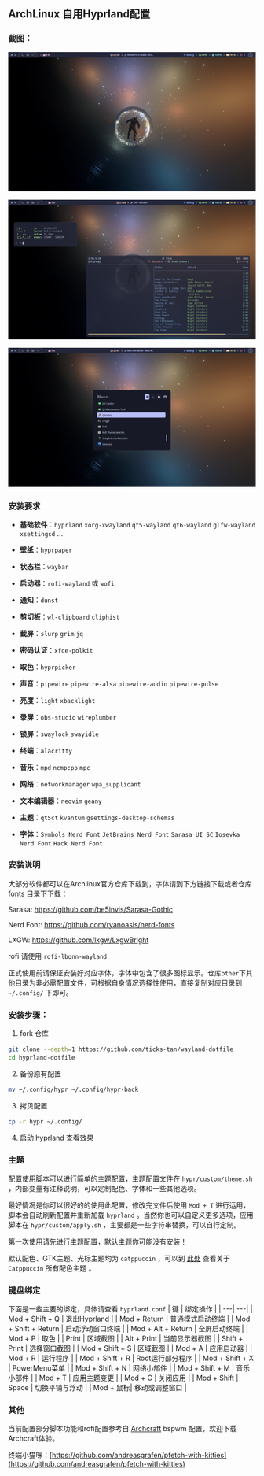 ## ArchLinux 自用Hyprland配置

### 截图：

![img1](./imgs/Screenshot_1.png)

![img2](./imgs/Screenshot_2.png)

![img3](./imgs/Screenshot_3.png)

### 安装要求

- **基础软件**：`hyprland` `xorg-xwayland` `qt5-wayland` `qt6-wayland` `glfw-wayland`
                `xsettingsd` ...

- **壁纸**：`hyprpaper`

- **状态栏**：`waybar`

- **启动器**：`rofi-wayland` 或 `wofi`

- **通知**：`dunst`

- **剪切板**：`wl-clipboard` `cliphist`

- **截屏**：`slurp` `grim` `jq`

- **密码认证**：`xfce-polkit`

- **取色**：`hyprpicker`

- **声音**：`pipewire` `pipewire-alsa` `pipewire-audio` `pipewire-pulse`

- **亮度**：`light` `xbacklight`

- **录屏**：`obs-studio` `wireplumber`

- **锁屏**：`swaylock` `swayidle`

- **终端**：`alacritty`

- **音乐**：`mpd` `ncmpcpp` `mpc`

- **网络**：`networkmanager` `wpa_supplicant`

- **文本编辑器**：`neovim` `geany`

- **主题**：`qt5ct` `kvantum` `gsettings-desktop-schemas`

- **字体**：`Symbols Nerd Font` `JetBrains Nerd Font` `Sarasa UI SC` `Iosevka Nerd Font` `Hack Nerd Font`

### 安装说明

大部分软件都可以在Archlinux官方仓库下载到，字体请到下方链接下载或者仓库 fonts 目录下下载：

Sarasa: https://github.com/be5invis/Sarasa-Gothic

Nerd Font: https://github.com/ryanoasis/nerd-fonts

LXGW: https://github.com/lxgw/LxgwBright

rofi 请使用 `rofi-lbonn-wayland` 

正式使用前请保证安装好对应字体，字体中包含了很多图标显示。仓库`other`下其他目录为非必需配置文件，可根据自身情况选择性使用，直接复制对应目录到 `~/.config/` 下即可。

### 安装步骤：

1. fork 仓库

```bash
git clone --depth=1 https://github.com/ticks-tan/wayland-dotfile
cd hyprland-dotfile
```

2. 备份原有配置

```bash
mv ~/.config/hypr ~/.config/hypr-back
```

3. 拷贝配置

```bash
cp -r hypr ~/.config/
```

4. 启动 hyprland 查看效果

### 主题

配置使用脚本可以进行简单的主题配置，主题配置文件在 `hypr/custom/theme.sh` ，内部变量有注释说明，可以定制配色、字体和一些其他选项。

最好情况是你可以很好的的使用此配置，修改完文件后使用 `Mod + T` 进行运用，脚本会自动刷新配置并重新加载 `hyprland` 。当然你也可以自定义更多选项，应用脚本在 `hypr/custom/apply.sh` ，主要都是一些字符串替换，可以自行定制。

第一次使用请先进行主题配置，默认主题你可能没有安装！

默认配色、GTK主题、光标主题均为 `catppuccin` ，可以到 [此处](https://github.com/catppuccin/catppuccin) 查看关于 `Catppuccin` 所有配色主题 。

### 键盘绑定

下面是一些主要的绑定，具体请查看 `hyprland.conf` 
| 键 | 绑定操作 |
| ---| ---|
| Mod + Shift + Q | 退出Hyprland |
| Mod + Return | 普通模式启动终端 |
| Mod + Shift + Return | 启动浮动窗口终端 |
| Mod + Alt + Return | 全屏启动终端 |
| Mod + P | 取色 |
| Print | 区域截图 |
| Alt + Print | 当前显示器截图 |
| Shift + Print | 选择窗口截图 |
| Mod + Shift + S | 区域截图 |
| Mod + A | 应用启动器 |
| Mod + R | 运行程序 |
| Mod + Shift + R | Root运行部分程序 |
| Mod + Shift + X | PowerMenu菜单 |
| Mod + Shift + N | 网络小部件 |
| Mod + Shift + M | 音乐小部件 |
| Mod + T | 应用主题变更 |
| Mod + C | 关闭应用 |
| Mod + Shift | Space | 切换平铺与浮动 |
| Mod + 鼠标| 移动或调整窗口 |

###  其他

当前配置部分脚本功能和rofi配置参考自 [Archcraft](https://archcraft.io/) bspwm 配置，欢迎下载Archcraft体验。

终端小猫咪：[https://github.com/andreasgrafen/pfetch-with-kitties](https://github.com/andreasgrafen/pfetch-with-kitties)
